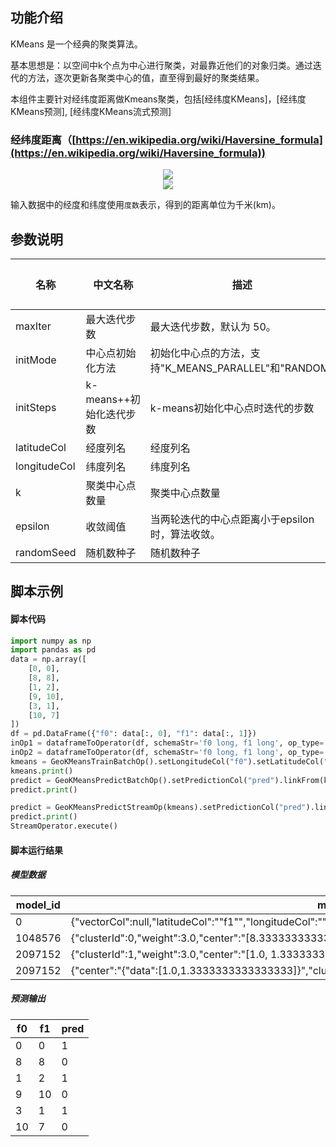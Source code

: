 ## 功能介绍

KMeans 是一个经典的聚类算法。

基本思想是：以空间中k个点为中心进行聚类，对最靠近他们的对象归类。通过迭代的方法，逐次更新各聚类中心的值，直至得到最好的聚类结果。

本组件主要针对经纬度距离做Kmeans聚类，包括[经纬度KMeans]，[经纬度KMeans预测], [经纬度KMeans流式预测]

### 经纬度距离（[https://en.wikipedia.org/wiki/Haversine_formula](https://en.wikipedia.org/wiki/Haversine_formula))
<div align=center><img src="https://img.alicdn.com/tfs/TB1WD.qa5_1gK0jSZFqXXcpaXXa-63-4.svg"></div>

<div align=center><img src="https://img.alicdn.com/tfs/TB1RRApa.Y1gK0jSZFMXXaWcVXa-33-6.svg"></div>

输入数据中的经度和纬度使用`度数`表示，得到的距离单位为千米(km)。

## 参数说明
| 名称 | 中文名称 | 描述 | 类型 | 是否必须？ | 默认值 |
| --- | --- | --- | --- | --- | --- |
| maxIter | 最大迭代步数 | 最大迭代步数，默认为 50。 | Integer |  | 50 |
| initMode | 中心点初始化方法 | 初始化中心点的方法，支持"K_MEANS_PARALLEL"和"RANDOM" | String |  | "RANDOM" |
| initSteps | k-means++初始化迭代步数 | k-means初始化中心点时迭代的步数 | Integer |  | 2 |
| latitudeCol | 经度列名 | 经度列名 | String | ✓ |  |
| longitudeCol | 纬度列名 | 纬度列名 | String | ✓ |  |
| k | 聚类中心点数量 | 聚类中心点数量 | Integer |  | 2 |
| epsilon | 收敛阈值 | 当两轮迭代的中心点距离小于epsilon时，算法收敛。 | Double |  | 1.0E-4 |
| randomSeed | 随机数种子 | 随机数种子 | Integer |  | 0 |



## 脚本示例
#### 脚本代码
```python
import numpy as np
import pandas as pd
data = np.array([
    [0, 0],
    [8, 8],
    [1, 2],
    [9, 10],
    [3, 1],
    [10, 7]
])
df = pd.DataFrame({"f0": data[:, 0], "f1": data[:, 1]})
inOp1 = dataframeToOperator(df, schemaStr='f0 long, f1 long', op_type='batch')
inOp2 = dataframeToOperator(df, schemaStr='f0 long, f1 long', op_type='stream')
kmeans = GeoKMeansTrainBatchOp().setLongitudeCol("f0").setLatitudeCol("f1").setK(2).linkFrom(inOp1)
kmeans.print()
predict = GeoKMeansPredictBatchOp().setPredictionCol("pred").linkFrom(kmeans, inOp1)
predict.print()

predict = GeoKMeansPredictStreamOp(kmeans).setPredictionCol("pred").linkFrom(inOp2)
predict.print()
StreamOperator.execute()
```
#### 脚本运行结果
##### 模型数据
model_id|model_info
--------|----------
0|{"vectorCol":null,"latitudeCol":"\"f1\"","longitudeCol":"\"f0\"","distanceType":"\"HAVERSINE\"","k":"2","vectorSize":"2"}
1048576|{"clusterId":0,"weight":3.0,"center":"[8.333333333333332, 9.0]","vec":null}
2097152|{"clusterId":1,"weight":3.0,"center":"[1.0, 1.3333333333333333]","vec":null}
2097152|{"center":"{\"data\":[1.0,1.3333333333333333]}","clusterId":1,"weight":3.0}


##### 预测输出
f0|f1|pred
---|---|----
0|0|1
8|8|0
1|2|1
9|10|0
3|1|1
10|7|0



